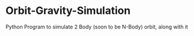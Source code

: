 # Orbit-Gravity-Simulation
Python Program to simulate 2 Body (soon to be N-Body) orbit, along with it 
